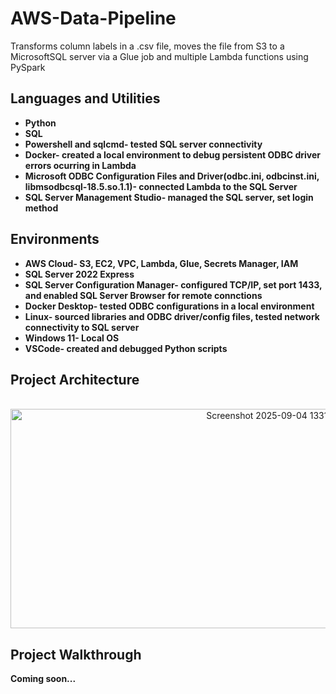 # AWS-Data-Pipeline
Transforms column labels in a .csv file, moves the file from S3 to a MicrosoftSQL server via a Glue job and multiple Lambda functions using PySpark

<h2>Languages and Utilities</h2>

- <b>Python</b> 
- <b>SQL</b>
- <b>Powershell and sqlcmd- tested SQL server connectivity</b>
- <b>Docker- created a local environment to debug persistent ODBC driver errors ocurring in Lambda</b>
- <b>Microsoft ODBC Configuration Files and Driver(odbc.ini, odbcinst.ini, libmsodbcsql-18.5.so.1.1)- connected Lambda to the SQL Server </b>
- <b>SQL Server Management Studio- managed the SQL server, set login method</b>

<h2>Environments</h2>

- <b>AWS Cloud- S3, EC2, VPC, Lambda, Glue, Secrets Manager, IAM</b>
- <b>SQL Server 2022 Express</b>
- <b>SQL Server Configuration Manager- configured TCP/IP, set port 1433, and enabled SQL Server Browser for remote connctions</b>
- <b>Docker Desktop- tested ODBC configurations in a local environment</b>
- <b>Linux- sourced libraries and ODBC driver/config files, tested network connectivity to SQL server</b>
- <b>Windows 11- Local OS</b>
- <b>VSCode- created and debugged Python scripts</b>

<h2>Project Architecture</h2>

<p align="center">
<br />
<img width="816" height="351" alt="Screenshot 2025-09-04 133111" src="https://github.com/user-attachments/assets/7b8a90cc-e7a8-4ee2-ad97-7b17fe812e0c" />

<h2>Project Walkthrough</h2>

<b>Coming soon...<b>
